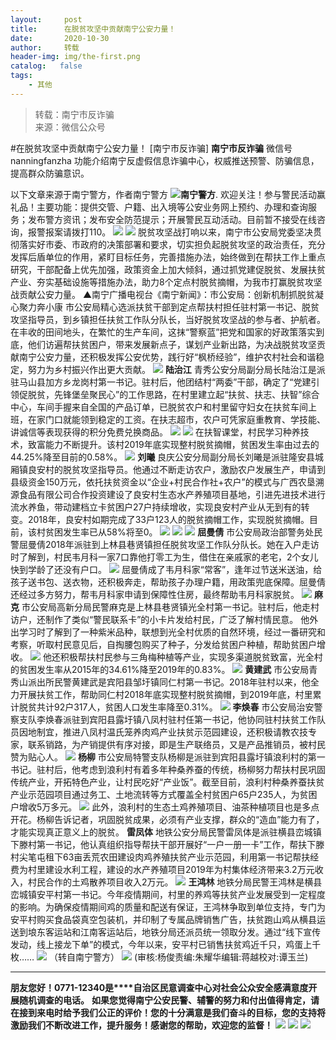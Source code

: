 ```yaml
---
layout:     post
title:      在脱贫攻坚中贡献南宁公安力量！
date:       2020-10-30
author:     转载
header-img: img/the-first.png
catalog:   false
tags:
    - 其他
---
```


<blockquote><p>转载：南宁市反诈骗<br>
来源：微信公众号</p></blockquote>

#在脱贫攻坚中贡献南宁公安力量！
[南宁市反诈骗]
**南宁市反诈骗**
微信号nanningfanzha
功能介绍南宁反虚假信息诈骗中心，权威推送预警、防骗信息，提高群众防骗意识。

以下文章来源于南宁警方，作者南宁警方
![](http://wx.qlogo.cn/mmhead/Q3auHgzwzM4GbPAsaXUjRNj7b3qicZbC9VBvbTYo3fy3ynM7oXb0KDw/0)**南宁警方**.
欢迎关注！参与警民活动赢礼品！主要功能：提供交管、户籍、出入境等公安业务网上预约、办理和查询服务；发布警方资讯；发布安全防范提示；开展警民互动活动。目前暂不接受在线咨询，报警报案请拨打110。
![]({{site.baseurl}}/postimg/P9ficrEVSdibaHH1UyWwicxQLSMYI9ibhfISoLQJN1aiaWG92k9Zia0UkhtcazYQn2gkXgONomlsuSvqwiae0WsRA3ZOA.gif)
![]({{site.baseurl}}/postimg/P9ficrEVSdibaHH1UyWwicxQLSMYI9ibhfISics9cgr0gJXCqnaP9tkwjsoUjZEF8e3vY6TylQqOZ5DCsInaiaM7pZFQ.png)
脱贫攻坚战打响以来，南宁市公安局党委坚决贯彻落实好市委、市政府的决策部署和要求，切实担负起脱贫攻坚的政治责任，充分发挥后盾单位的作用，紧盯目标任务，完善措施办法，始终做到在帮扶工作上重点研究，干部配备上优先加强，政策资金上加大倾斜，通过抓党建促脱贫、发展扶贫产业、夯实基础设施等措施办法，助力8个定点村脱贫摘帽，为我市打赢脱贫攻坚战贡献公安力量。
▲南宁广播电视台《南宁新闻》：市公安局：创新机制抓脱贫凝心聚力奔小康
市公安局精心选派扶贫干部到定点帮扶村担任驻村第一书记、脱贫攻坚指导员，到乡镇担任扶贫工作队分队长，当好脱贫攻坚战的参与者、护航者。在丰收的田间地头，在繁忙的生产车间，这抹“警察蓝”把党和国家的好政策落实到底，他们访遍帮扶贫困户，带来发展新点子，谋划产业新出路，为决战脱贫攻坚贡献南宁公安力量，还积极发挥公安优势，践行好“枫桥经验”，维护农村社会和谐稳定，努力为乡村振兴作出更大贡献。
![]({{site.baseurl}}/postimg/P9ficrEVSdibbic7tG1Bicrte85vX8MibSShD6NweUNcA6XBFA2kew3uc5EoQSeQhJ5qvhcRnB2Xau80Z7GDOaFkPnw.jpeg)
**陆治江**
青秀公安分局副分局长陆治江是派驻马山县加方乡龙岗村第一书记。驻村后，他团结村“两委”干部，确定了“党建引领促脱贫，先锋堡垒聚民心”的工作思路，在村里建立起“扶贫、扶志、扶智”综合中心，车间手握来自全国的产品订单，已脱贫农户和村里留守妇女在扶贫车间上班，在家门口就能领到稳定的工资。在扶志超市，农户可凭家庭重教育、学技能、讲诚信等表现获得的积分免费兑换商品。
![]({{site.baseurl}}/postimg/P9ficrEVSdibaHH1UyWwicxQLSMYI9ibhfISCY0T8bP18bfof7rK0tpM6rVLzoaEVqq07Ur9cia2ZicjWib7ib2uYo97cg.jpeg)
![]({{site.baseurl}}/postimg/P9ficrEVSdibbic7tG1Bicrte85vX8MibSShDNJaFniaPzzo6LcEicycF4oOYatQzhtIrickVjKyPpoCAkiafrtCfticKRaw.jpeg)
在扶智课堂，村民学习种养技术，致富能力不断提升。该村2019年底实现整村脱贫摘帽，贫困发生率由过去的44.25%降至目前的0.58%。
![]({{site.baseurl}}/postimg/P9ficrEVSdibbic7tG1Bicrte85vX8MibSShDnjhM4qcxqiaco16Pde5TkfXw4YDAJYh8F5ZYhF2ogcsLnJfYPgUrAZw.jpeg)
**刘曦**
良庆公安分局副分局长刘曦是派驻隆安县城厢镇良安村的脱贫攻坚指导员。他通过不断走访农户，激励农户发展生产，申请到县级资金150万元，依托扶贫资金以“企业+村民合作社+农户”的模式与广西农垦溯源食品有限公司合作投资建设了良安村生态水产养殖项目基地，引进先进技术进行流水养鱼，带动建档立卡贫困户27户持续增收，实现良安村产业从无到有的转变。2018年，良安村如期完成了33户123人的脱贫摘帽工作，实现脱贫摘帽。目前，该村贫困发生率已从58%将至0。
![]({{site.baseurl}}/postimg/P9ficrEVSdibbic7tG1Bicrte85vX8MibSShDhGSJmurEvv77IR3qzmgAhwth1eWjGSRRHe6ausicp99FvkJ2aVxFUSQ.jpeg)
![]({{site.baseurl}}/postimg/P9ficrEVSdibbic7tG1Bicrte85vX8MibSShD8enfkf96tiaiblJjUcvjFoUUyjD0DcZxAeyhLacnFxCQhGvjvsd7OXAw.jpeg)
![]({{site.baseurl}}/postimg/P9ficrEVSdibbic7tG1Bicrte85vX8MibSShDHVic3lvlyTcbnJ5BsX9ibAV86t9mkwM2zHCMCjdicUkicciat6chSWhFo8Q.jpeg)
**屈曼倩**
市公安局政治部警务处民警屈曼倩2018年派驻到上林县巷贤镇担任脱贫攻坚工作队分队长。她在入户走访时了解到，村民韦月科一家7口靠他打零工为生，借住在亲戚家的老宅，2个女儿快到学龄了还没有户口。
![]({{site.baseurl}}/postimg/P9ficrEVSdibbic7tG1Bicrte85vX8MibSShDviafTu8ficq61JTNz36Jj6iczpxxQbnxJHjicANiazCYC1osARdP7nFyC2A.jpeg)
屈曼倩成了韦月科家“常客”，逢年过节送米送油，给孩子送书包、送衣物，还积极奔走，帮助孩子办理户籍，用政策兜底保障。屈曼倩还经过多方努力，帮韦月科家申请到保障性住房，最终帮助韦月科家脱贫。
![]({{site.baseurl}}/postimg/P9ficrEVSdibbic7tG1Bicrte85vX8MibSShDqXPDib2IZ4ARGqHRCtexRFr96wW6xSUYSDkgXxbyFshLuycQua2vneg.jpeg)
**麻克**
市公安局高新分局民警麻克是上林县巷贤镇光全村第一书记。驻村后，他走村访户，还制作了类似“警民联系卡”的小卡片发给村民，广泛了解村情民意。
他外出学习时了解到了一种紫米品种，联想到光全村优质的自然环境，经过一番研究和考察，听取村民意见后，自掏腰包购买了种子，分发给贫困户种植，帮助贫困户增收。
![]({{site.baseurl}}/postimg/P9ficrEVSdibbic7tG1Bicrte85vX8MibSShDONVuib5Yf8GroFOMOdeQZgaLfNOyBjS1dyso93y3gDIWth0qVobOvfA.jpeg)
他还积极帮扶村民参与三角梅种植等产业，实现多渠道脱贫致富，光全村的贫困发生率从2015年的34.61%降至2019年的0.83%。
![]({{site.baseurl}}/postimg/ZDkIM6bMOaUUp8z0KibD3nq9KxFy0W2g4CdRZYRsgCLFibLzI30aicHPj7GQ1trGAV3Axatll2O4CqV0VSzJMOfaQ.jpeg)
**黄建武**
市公安局青秀山派出所民警黄建武是宾阳县邹圩镇同仁村第一书记。2018年驻村以来，他全力开展扶贫工作，帮助同仁村2018年底实现整村脱贫摘帽，到2019年底，村里累计脱贫共计92户317人，贫困人口发生率降至0.31%。
![]({{site.baseurl}}/postimg/P9ficrEVSdibapiaVyNujlXMH3912mp4RdD3iaiaMaCFo8qakLM7nMicvXenu15PFVmpYpFWBhMYY3nHjY0C7Kb2osbA.jpeg)
**李焕春**
市公安局治安警察支队李焕春派驻到宾阳县露圩镇八凤村驻村任第一书记，他协同驻村扶贫工作队员因地制宜，推进八凤村温氏笼养肉鸡产业扶贫示范园建设，还积极请教农技专家，联系销路，为产销提供有序对接，即是生产联络员，又是产品推销员，被村民赞为贴心人。
![]({{site.baseurl}}/postimg/P9ficrEVSdibbic7tG1Bicrte85vX8MibSShDDuZRCyYU4wJPcQ8kRBHRSocjqIMyBbMoYWtg1XXrF2LFxvVFTBlWrg.png)
**杨柳**
市公安局特警支队杨柳是派驻到宾阳县露圩镇浪利村的第一书记。驻村后，他考虑到浪利村有着多年种桑养蚕的传统，杨柳努力帮扶村民巩固传统产业，开拓特色产业，让村民吃好“产业饭”。截至目前，浪利村种桑养蚕扶贫产业示范园项目通过务工、土地流转等方式覆盖全村贫困户65户235人，为贫困户增收5万多元。
![]({{site.baseurl}}/postimg/P9ficrEVSdibaIDvKR62sJpLGCxsSwAibyg2bOtOud3G9g8d7InUbQgugcMfbQnUtJicbN0d5Ocp947CDKFic2Nxe8g.jpeg)
此外，浪利村的生态土鸡养殖项目、油茶种植项目也是多点开花。杨柳告诉记者，巩固脱贫成果，必须有产业支撑，群众的“造血”能力有了，才能实现真正意义上的脱贫。
**雷凤体**
地铁公安分局民警雷凤体是派驻横县峦城镇下滕村第一书记，他认真组织指导帮扶干部开展好“一户一册一卡”工作，帮扶下滕村尖笔屯租下63亩丢荒农田建设肉鸡养殖扶贫产业示范园，利用第一书记帮扶经费为村里建设水利工程，建设的水产养殖项目2019年为村集体经济带来3.2万元收入，村民合作的土鸡散养项目收入2万元。
![]({{site.baseurl}}/postimg/P9ficrEVSdibaHH1UyWwicxQLSMYI9ibhfISCxlDXHqCNKvJqzF25LuD5pGF2WXL2heNwmhrGHhlkONBrWyAAOfZVQ.jpeg)
**王鸿林**
地铁分局民警王鸿林是横县峦城镇安平村第一书记。今年疫情期间，村里的养鸡等扶贫产业发展受到一定程度的影响。为确保疫情期间鸡的质量和配送有保证，王鸿林争取到单位支持，专门为安平村购买食品袋真空包装机，并印制了专属品牌销售广告，扶贫跑山鸡从横县运送到埌东客运站和江南客运站后，地铁分局还派员统一领取分发。通过“线下宣传发动，线上接龙下单”的模式，今年以来，安平村已销售扶贫鸡近千只，鸡蛋上千枚……
![]({{site.baseurl}}/postimg/P9ficrEVSdibZvwhUY6ebcN7TlyXMJ7taWUn11PZV5cHcpiaD9lAtibC3wCqtnbQhc6k9SPe1zTz6QXhxOuTkFNFeQ.jpeg)
（转自南宁警方）
![]({{site.baseurl}}/postimg/m6vdLvvo6W6aCCOVM3fc1JRVjG0nwA9leMqJRjJp77nDaFqjYo2GLq5iauUdrachH8zrlxkdKrrr5mhMTX7fXwQ.jpeg)
(审核:杨俊责编:朱耀华编辑:蒋越校对:谭玉兰)
***
**朋友您好！0771-12340是****自治区民意调查中心对社会公众安全感满意度开展随机调查的电话。**
**如果您觉得南宁公安民警、辅警的努力和付出值得肯定，请在接到来电时给予我们公正的评价！您的十分满意是我们奋斗的目标，您的支持将激励我们不断改进工作，提升服务！感谢您的帮助，欢迎您的监督！**
![]({{site.baseurl}}/postimg/m6vdLvvo6W4tBmkSw7BynPAZ4dpgGzH6gPSKpMSPibm3ZZdwYARicAqYI6iaLTicawgZUezTc6lgHXWGaSqHwiav3qA.jpeg)
![]({{site.baseurl}}/postimg/m6vdLvvo6W4tBmkSw7BynPAZ4dpgGzH6dmhqpDKgZf4VOiaaxr6LcaFfRCPDEHukjOhPlt2iaH3NnVwoVk1xjWLw.jpeg)
![]({{site.baseurl}}/postimg/m6vdLvvo6W4tBmkSw7BynPAZ4dpgGzH62EZZ3JuBHMHzWr2pWjUukPSqx9WsRt3S4RWQicPNzhvt1LNVX5mbTSw.jpeg)
